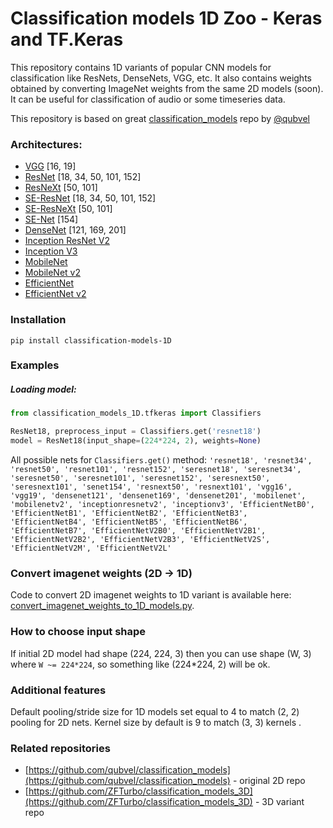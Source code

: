 # Classification models 1D Zoo - Keras and TF.Keras

This repository contains 1D variants of popular CNN models for classification like ResNets, DenseNets, VGG, etc. It also contains weights obtained by converting ImageNet weights from the same 2D models (soon).
It can be useful for classification of audio or some timeseries data.

This repository is based on great [classification_models](https://github.com/qubvel/classification_models) repo by [@qubvel](https://github.com/qubvel/)

### Architectures: 
- [VGG](https://arxiv.org/abs/1409.1556) [16, 19]
- [ResNet](https://arxiv.org/abs/1512.03385) [18, 34, 50, 101, 152]
- [ResNeXt](https://arxiv.org/abs/1611.05431) [50, 101]
- [SE-ResNet](https://arxiv.org/abs/1709.01507) [18, 34, 50, 101, 152]
- [SE-ResNeXt](https://arxiv.org/abs/1709.01507) [50, 101]
- [SE-Net](https://arxiv.org/abs/1709.01507) [154]
- [DenseNet](https://arxiv.org/abs/1608.06993) [121, 169, 201]
- [Inception ResNet V2](https://arxiv.org/abs/1602.07261)
- [Inception V3](http://arxiv.org/abs/1512.00567)
- [MobileNet](https://arxiv.org/pdf/1704.04861.pdf)
- [MobileNet v2](https://arxiv.org/abs/1801.04381)
- [EfficientNet](https://arxiv.org/abs/1905.11946)
- [EfficientNet v2](https://arxiv.org/abs/2104.00298)

### Installation 

`pip install classification-models-1D`

### Examples 

##### Loading model:

```python
from classification_models_1D.tfkeras import Classifiers

ResNet18, preprocess_input = Classifiers.get('resnet18')
model = ResNet18(input_shape=(224*224, 2), weights=None)
```

All possible nets for `Classifiers.get()` method: `'resnet18', 'resnet34', 'resnet50', 'resnet101', 'resnet152', 'seresnet18',
                      'seresnet34', 'seresnet50', 'seresnet101', 'seresnet152', 'seresnext50',
                      'seresnext101', 'senet154', 'resnext50', 'resnext101', 'vgg16', 'vgg19',
                      'densenet121', 'densenet169', 'densenet201', 'mobilenet', 'mobilenetv2',
                      'inceptionresnetv2', 'inceptionv3', 'EfficientNetB0', 'EfficientNetB1', 'EfficientNetB2',
                      'EfficientNetB3', 'EfficientNetB4', 'EfficientNetB5', 'EfficientNetB6', 'EfficientNetB7',
                      'EfficientNetV2B0', 'EfficientNetV2B1', 'EfficientNetV2B2', 'EfficientNetV2B3',
                      'EfficientNetV2S', 'EfficientNetV2M', 'EfficientNetV2L'`

### Convert imagenet weights (2D -> 1D)

Code to convert 2D imagenet weights to 1D variant is available here: [convert_imagenet_weights_to_1D_models.py](convert_imagenet_weights_to_1D_models.py).

### How to choose input shape

If initial 2D model had shape (224, 224, 3) then you can use shape (W, 3) where `W ~= 224*224`, so something like
(224*224, 2) will be ok.

### Additional features

Default pooling/stride size for 1D models set equal to 4 to match (2, 2) pooling for 2D nets. Kernel size by default is 9 to match (3, 3) kernels . 

### Related repositories

 * [https://github.com/qubvel/classification_models](https://github.com/qubvel/classification_models) - original 2D repo
 * [https://github.com/ZFTurbo/classification_models_3D](https://github.com/ZFTurbo/classification_models_3D) - 3D variant repo
  